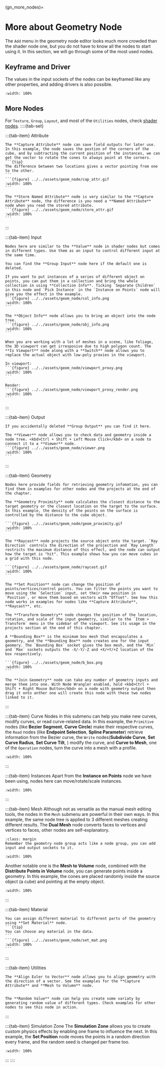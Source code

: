(gn_more_nodes)=
# More about Geometry Node
The `Add` menu in the geometry node editor looks much more crowded than the shader node one, but you do not have to know all the nodes to start using it. In this section, we will go through some of the most used nodes.

## Keyframe and Driver
The values in the input sockets of the nodes can be keyframed like any other properties, and adding drivers is also possible.
```{figure} ../../assets/geom_node/gn_kf_driver.gif
:width: 100%
```

## More Nodes
For `Texture`, `Group`, `Layout`, and most of the `Utilities` nodes, check [shader nodes](shader_node_tree).
::::{tab-set}

:::{tab-item} Attribute


````{card} Capture Attribute
The **Capture Attribute** node can save field outputs for later use. In this example, the node saves the postion of the corners of the cube, and by subtracting the current position of the instances, we can get the vector to rotate the cones to always point at the corners.
```{tip}
The difference between two locations gives a vector pointing from one to the other.
```
```{figure} ../../assets/geom_node/cap_attr.gif
:width: 100%
```

````

````{card} Store Named Attribute
The **Store Named Attribute** node is very similar to the **Capture Attribute** node, the difference is you need a **Named Attribute** node when you read the stored attribute.
```{figure} ../../assets/geom_node/store_attr.gif
:width: 100%
```

````

:::

:::{tab-item} Input


````{card} Constant
Nodes here are similar to the **Value** node in shader nodes but comes in different types. Use them as an input to control different input at the same time.
````

````{card} Group
You can find the **Group Input** node here if the default one is deleted.
````


````{card} Scene > Collection Info
If you want to put instances of a series of different object on points, you can put them in a collection and bring the whole collection in using **Collection Info**. Ticking `Separate Children` in this node and `Pick Instance` in the `Instance on Points` node will give you the effect in the example.
```{figure} ../../assets/geom_node/col_info.png
:width: 100%
```
````

````{card} Scene >  Object Info
The **Object Info** node allows you to bring an object into the node tree.
```{figure} ../../assets/geom_node/obj_info.png
:width: 100%
```
````

````{card} Scene >  Is Viewport
When you are working with a lot of meshes in a scene, like foliage, the 3D viewport can get irresposive due to high polygon count. The **Is Viewport** node along with a **Switch** node allows you to replace the actual object with low-poly proxies in the viewport.

In viewport:
```{figure} ../../assets/geom_node/viewport_proxy.png
:width: 100%
```

Render:
```{figure} ../../assets/geom_node/viewport_proxy_render.png
:width: 100%
```
````

:::

:::{tab-item} Output
````{card} Group Output
If you accidentally deleted **Group Output** you can find it here.
````

````{card} Viewer
The **Viewer** node allows you to check data and geometry inside a node tree. <kbd>Ctrl + Shift + Left Mouse Click</kbd> on a node to connect it to a **Viewer** node.
```{figure} ../../assets/geom_node/viewer.png
:width: 100%
```

````

:::

:::{tab-item} Geometry
`````{card} Read
Nodes here provide fields for retrieving geometry infomation, you can find them in examples for other nodes and the projects at the end of the chapter.
`````


````{card} Sample > Geometry Proximity
The **Geometry Proximity** node calculates the closest distance to the target geometry or the closest location on the target to the surface. In this example, the density of the points on the surface is controlled by the distance to the cube object.

```{figure} ../../assets/geom_node/geom_proximity.gif
:width: 100%
```
````

````{card} Sample > Raycast
The **Raycast** node projects the source object onto the target. `Ray Direction` controls the direction of the projection and `Ray Length` restricts the maximum distance of this effect, and the node can output how the target is "hit". This example shows how you can move cubes in a grid with this node.

```{figure} ../../assets/geom_node/raycast.gif
:width: 100%
```
````


````{card} Write > Set Position
The **Set Position** node can change the position of points/vertices/control points. You can filter the points you want to move using the `Selection` input, set their new position in `Position`, or move them based on vectors with "Offset". See how this node works in examples for nodes like **Capture Attribute**, **Raycast**, etc. 

````

````{card} Operations > Transform Geometry
The **Transform Geometry** node changes the position of the location, rotation, and scale of the input geometry, similar to the `Item > Transform` menu in the sidebar of the viewport. See its usage in the projects section at the end of this chapter.

````

````{card} Operations > Bounding Box
A **Bounding Box** is the minimum box mesh that encapsulates a geometry, and the **Bounding Box** node creates one for the input geomery. The `Bounding Box` socket gives the box mesh, and the `Min` and `Max` sockets outputs the -X/-Y/-Z and +X/+Y/+Z location of the box respectively.

```{figure} ../../assets/geom_node/b_box.png
:width: 100%
```

````

````{card} Join Geometry
The **Join Geometry** node can take any number of geometry inputs and merge them into one. With Node Wrangler enabled, hold <kbd>Ctrl + Shift + Right Mouse Button</kbd> on a node with geometry output then drag it onto anther one will create this node with these two nodes linked to it.

````


:::

:::{tab-item} Curve
Nodes in this submenu can help you make new curves, modify curves, or read curve-related data. In this example, the `Primitive` nodes (like **Bezier Segment**, **Curve Circle**) make their respective curves, the `Read` nodes (like **Endpoint Selection**, **Spline Parameter**) retrieve information from the Bezier curve, the `Write` nodes(**Subdivide Curve**, **Set Curve Radius**, **Set Curve Tilt**, ) modify the curve, and **Curve to Mesh**, one of the `Operation` nodes, turn the curve into a mesh with a profile.

```{figure} ../../assets/geom_node/curve_nodes.png
:width: 100%
```
:::

:::{tab-item} Instances
Apart from the **Instance on Points** node we have been using, nodes here can move/rotate/scale instances. 

```{figure} ../../assets/geom_node/inst_nodes.png
:width: 100%
```


:::

:::{tab-item} Mesh
Although not as versatile as the manual mesh editing tools, the nodes in the `Mesh` submenu are powerful in their own ways. In this example, the same node tree is applied to 3 different meshes creating different results. The **Dual Mesh** node converts faces to vertices and vertices to faces, other nodes are self-explanatory.
```{tip}
:class: margin
Remember the geometry node group acts like a node group, you can add input and output sockets to it.
```
```{figure} ../../assets/geom_node/mesh_nodes.png
:width: 100%
```

Another notable one is the **Mesh to Volume** node, combined with the **Distribute Points in Volume** node, you can generate points inside a geometry. In this example, the cones are placed randomly inside the source object (a cube) and pointing at the empty object.
```{figure} ../../assets/geom_node/mesh2vol.gif
:width: 100%
```

:::

:::{tab-item} Material

````{card} Set Material
You can assign different material to different parts of the geometry using **Set Material** node.
```{tip}
You can choose any material in the data.
```
```{figure} ../../assets/geom_node/set_mat.png
:width: 100%
```

````

:::

:::{tab-item} Utilities

````{card} Rotation > Align Euler to Vector
The **Align Euler to Vector** node allows you to align geometry with the direction of a vector. See the examples for the **Capture Attribute** and **Mesh to Volumn** node.


````

````{card} Random Value
The **Random Value** node can help you create some variaty by generating random value of different types. Check examples for other nodes to see this node in action.
````

:::

:::{tab-item} Simulation Zone
The **Simulation Zone** allows you to create custom physics effects by enabling one frame to influence the next. In this example, the **Set Position** node moves the points in a random direction every frame, and the random seed is changed per frame too.
```{figure} ../../assets/extra/sim_node.gif
:width: 100%
```

:::
::::
